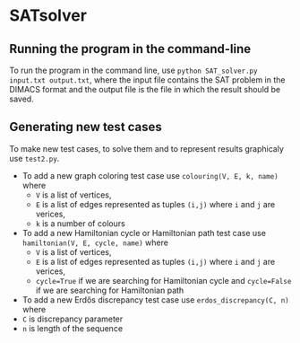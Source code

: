 # SATsolver

## Running the program in the command-line
To run the program in the command line, use `python SAT_solver.py input.txt output.txt`, where the input file contains the SAT problem in the DIMACS format and the output file is the file in which the result should be saved.

## Generating new test cases
To make new test cases, to solve them and to represent results graphicaly use `test2.py`. 
* To add a new graph coloring test case use `colouring(V, E, k, name)` where
  * `V` is a list of vertices, 
  * `E` is a list of edges represented as tuples `(i,j)` where `i` and `j` are verices, 
  * `k` is a number of colours 
* To add a new Hamiltonian cycle or Hamiltonian path test case use `hamiltonian(V, E, cycle, name)` where
  * `V` is a list of vertices, 
  * `E` is a list of edges represented as tuples `(i,j)` where `i` and `j` are verices, 
  * `cycle=True` if we are searching for Hamiltonian cycle and `cycle=False` if we are searching for Hamiltonian path
 * To add a new Erdős discrepancy test case use `erdos_discrepancy(C, n)` where
  * `C` is discrepancy parameter
  * `n` is length of the sequence
 
